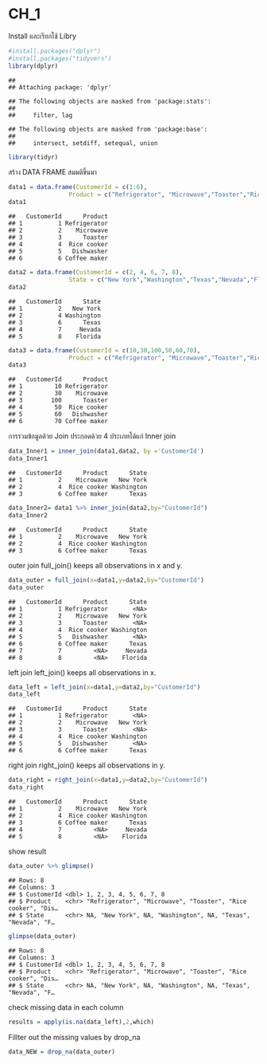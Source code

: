 CH_1
================

Install และเรียกใช้ Libry

``` r
#install.packages("dplyr")
#install.packages("tidyvers")
library(dplyr)
```

    ## 
    ## Attaching package: 'dplyr'

    ## The following objects are masked from 'package:stats':
    ## 
    ##     filter, lag

    ## The following objects are masked from 'package:base':
    ## 
    ##     intersect, setdiff, setequal, union

``` r
library(tidyr)
```

สร้าง DATA FRAME สมมติขึ้นมา

``` r
data1 = data.frame(CustomerId = c(1:6), 
                 Product = c("Refrigerator", "Microwave","Toaster","Rice cooker","Dishwasher","Coffee maker"))
data1
```

    ##   CustomerId      Product
    ## 1          1 Refrigerator
    ## 2          2    Microwave
    ## 3          3      Toaster
    ## 4          4  Rice cooker
    ## 5          5   Dishwasher
    ## 6          6 Coffee maker

``` r
data2 = data.frame(CustomerId = c(2, 4, 6, 7, 8), 
                 State = c("New York","Washington","Texas","Nevada","Florida"))
data2
```

    ##   CustomerId      State
    ## 1          2   New York
    ## 2          4 Washington
    ## 3          6      Texas
    ## 4          7     Nevada
    ## 5          8    Florida

``` r
data3 = data.frame(CustomerId = c(10,30,100,50,60,70), 
                 Product = c("Refrigerator", "Microwave","Toaster","Rice cooker","Dishwasher","Coffee maker"))
data3
```

    ##   CustomerId      Product
    ## 1         10 Refrigerator
    ## 2         30    Microwave
    ## 3        100      Toaster
    ## 4         50  Rice cooker
    ## 5         60   Dishwasher
    ## 6         70 Coffee maker

การรวมข้อมูลด้วย Join ประกอดด้วย 4 ประเภทได้แก่ Inner join

``` r
data_Inner1 = inner_join(data1,data2, by ='CustomerId')
data_Inner1
```

    ##   CustomerId      Product      State
    ## 1          2    Microwave   New York
    ## 2          4  Rice cooker Washington
    ## 3          6 Coffee maker      Texas

``` r
data_Inner2= data1 %>% inner_join(data2,by="CustomerId")
data_Inner2
```

    ##   CustomerId      Product      State
    ## 1          2    Microwave   New York
    ## 2          4  Rice cooker Washington
    ## 3          6 Coffee maker      Texas

outer join full_join() keeps all observations in x and y.

``` r
data_outer = full_join(x=data1,y=data2,by="CustomerId") 
data_outer
```

    ##   CustomerId      Product      State
    ## 1          1 Refrigerator       <NA>
    ## 2          2    Microwave   New York
    ## 3          3      Toaster       <NA>
    ## 4          4  Rice cooker Washington
    ## 5          5   Dishwasher       <NA>
    ## 6          6 Coffee maker      Texas
    ## 7          7         <NA>     Nevada
    ## 8          8         <NA>    Florida

left join left_join() keeps all observations in x.

``` r
data_left = left_join(x=data1,y=data2,by="CustomerId") 
data_left
```

    ##   CustomerId      Product      State
    ## 1          1 Refrigerator       <NA>
    ## 2          2    Microwave   New York
    ## 3          3      Toaster       <NA>
    ## 4          4  Rice cooker Washington
    ## 5          5   Dishwasher       <NA>
    ## 6          6 Coffee maker      Texas

right join right_join() keeps all observations in y.

``` r
data_right = right_join(x=data1,y=data2,by="CustomerId") 
data_right
```

    ##   CustomerId      Product      State
    ## 1          2    Microwave   New York
    ## 2          4  Rice cooker Washington
    ## 3          6 Coffee maker      Texas
    ## 4          7         <NA>     Nevada
    ## 5          8         <NA>    Florida

show result

``` r
data_outer %>% glimpse()
```

    ## Rows: 8
    ## Columns: 3
    ## $ CustomerId <dbl> 1, 2, 3, 4, 5, 6, 7, 8
    ## $ Product    <chr> "Refrigerator", "Microwave", "Toaster", "Rice cooker", "Dis…
    ## $ State      <chr> NA, "New York", NA, "Washington", NA, "Texas", "Nevada", "F…

``` r
glimpse(data_outer)
```

    ## Rows: 8
    ## Columns: 3
    ## $ CustomerId <dbl> 1, 2, 3, 4, 5, 6, 7, 8
    ## $ Product    <chr> "Refrigerator", "Microwave", "Toaster", "Rice cooker", "Dis…
    ## $ State      <chr> NA, "New York", NA, "Washington", NA, "Texas", "Nevada", "F…

check missing data in each column

``` r
results = apply(is.na(data_left),2,which)
```

Fillter out the missing values by drop_na

``` r
data_NEW = drop_na(data_outer)
```
